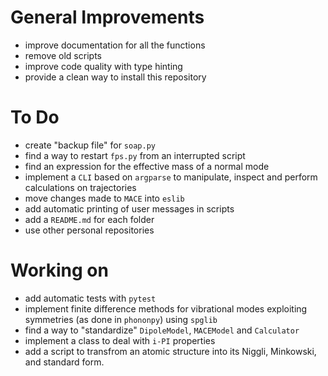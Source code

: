 # General Improvements
- improve documentation for all the functions
- remove old scripts
- improve code quality with type hinting
- provide a clean way to install this repository

# To Do
- create "backup file" for `soap.py`
- find a way to restart `fps.py` from an interrupted script
- find an expression for the effective mass of a normal mode
- implement a `CLI` based on `argparse` to manipulate, inspect and perform calculations on trajectories
- move changes made to `MACE` into `eslib`
- add automatic printing of user messages in scripts
- add a `README.md` for each folder
- use other personal repositories

# Working on 
- add automatic tests with `pytest`
- implement finite difference methods for vibrational modes exploiting symmetries (as done in `phononpy`) using `spglib`
- find a way to "standardize" `DipoleModel`, `MACEModel` and `Calculator`
- implement a class to deal with `i-PI` properties
- add a script to transfrom an atomic structure into its Niggli, Minkowski, and standard form.